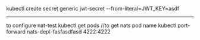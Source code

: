 kubectl create secret generic jwt-secret --from-literal=JWT_KEY=asdf


---
to configure nat-test
kubectl get pods  //to get nats pod name
kubectl port-forward nats-depl-fasfasdfasd 4222:4222
